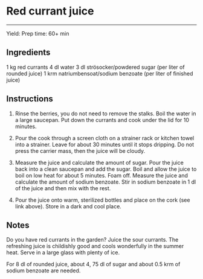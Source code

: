 # Red currant juice
---
Yield:
Prep time: 60+ min

## Ingredients
1 kg red currants
4 dl water
3 dl strösocker/powdered sugar (per liter of rounded juice)
1 krm natriumbensoat/sodium benzoate (per liter of finished juice)

## Instructions

1. Rinse the berries, you do not need to remove the stalks. Boil the water in a large saucepan. Put down the currants and cook under the lid for 10 minutes.

2. Pour the cook through a screen cloth on a strainer rack or kitchen towel into a strainer. Leave for about 30 minutes until it stops dripping. Do not press the carrier mass, then the juice will be cloudy.

3. Measure the juice and calculate the amount of sugar. Pour the juice back into a clean saucepan and add the sugar. Boil and allow the juice to boil on low heat for about 5 minutes. Foam off. Measure the juice and calculate the amount of sodium benzoate. Stir in sodium benzoate in 1 dl of the juice and then mix with the rest.

4. Pour the juice onto warm, sterilized bottles and place on the cork (see link above). Store in a dark and cool place.

## Notes

Do you have red currants in the garden? Juice the sour currants. The refreshing juice is childishly good and cools wonderfully in the summer heat. Serve in a large glass with plenty of ice.

For 8 dl of rounded juice, about 4, 75 dl of sugar and about 0.5 krm of sodium benzoate are needed.